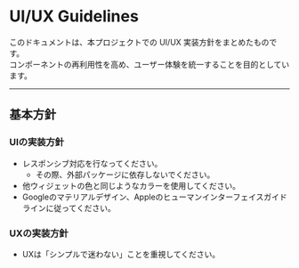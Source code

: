 # UI/UX Guidelines

このドキュメントは、本プロジェクトでの UI/UX 実装方針をまとめたものです。  
コンポーネントの再利用性を高め、ユーザー体験を統一することを目的としています。

---

## 基本方針

### UIの実装方針
- レスポンシブ対応を行なってください。
  - その際、外部パッケージに依存しないでください。
- 他ウィジェットの色と同じようなカラーを使用してください。
- Googleのマテリアルデザイン、Appleのヒューマンインターフェイスガイドラインに従ってください。

### UXの実装方針
- UXは「シンプルで迷わない」ことを重視してください。